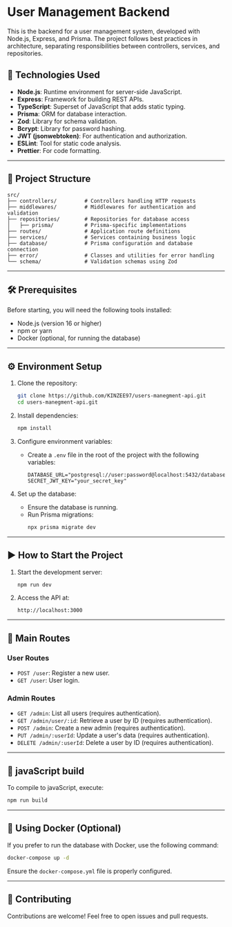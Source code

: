 # User Management Backend

This is the backend for a user management system, developed with Node.js, Express, and Prisma. The project follows best practices in architecture, separating responsibilities between controllers, services, and repositories.

## 🚀 Technologies Used

-   **Node.js**: Runtime environment for server-side JavaScript.
-   **Express**: Framework for building REST APIs.
-   **TypeScript**: Superset of JavaScript that adds static typing.
-   **Prisma**: ORM for database interaction.
-   **Zod**: Library for schema validation.
-   **Bcrypt**: Library for password hashing.
-   **JWT (jsonwebtoken)**: For authentication and authorization.
-   **ESLint**: Tool for static code analysis.
-   **Prettier**: For code formatting.

---

## 📂 Project Structure

```plaintext
src/
├── controllers/         # Controllers handling HTTP requests
├── middlewares/         # Middlewares for authentication and validation
├── repositories/        # Repositories for database access
│   ├── prisma/          # Prisma-specific implementations
├── routes/              # Application route definitions
├── services/            # Services containing business logic
├── database/            # Prisma configuration and database connection
├── error/               # Classes and utilities for error handling
└── schema/              # Validation schemas using Zod
```

---

## 🛠️ Prerequisites

Before starting, you will need the following tools installed:

-   Node.js (version 16 or higher)
-   npm or yarn
-   Docker (optional, for running the database)

---

## ⚙️ Environment Setup

1. Clone the repository:

    ```bash
    git clone https://github.com/KINZEE97/users-manegment-api.git
    cd users-manegment-api.git
    ```

2. Install dependencies:

    ```bash
    npm install
    ```

3. Configure environment variables:

    - Create a `.env` file in the root of the project with the following variables:
        ```env
        DATABASE_URL="postgresql://user:password@localhost:5432/database_name"
        SECRET_JWT_KEY="your_secret_key"
        ```

4. Set up the database:
    - Ensure the database is running.
    - Run Prisma migrations:
        ```bash
        npx prisma migrate dev
        ```

---

## ▶️ How to Start the Project

1. Start the development server:

    ```bash
    npm run dev
    ```

2. Access the API at:
    ```
    http://localhost:3000
    ```

---

## 🔑 Main Routes

### **User Routes**

-   `POST /user`: Register a new user.
-   `GET /user`: User login.

### **Admin Routes**

-   `GET /admin`: List all users (requires authentication).
-   `GET /admin/user/:id`: Retrieve a user by ID (requires authentication).
-   `POST /admin`: Create a new admin (requires authentication).
-   `PUT /admin/:userId`: Update a user's data (requires authentication).
-   `DELETE /admin/:userId`: Delete a user by ID (requires authentication).

---

## 🧪 javaScript build

To compile to javaScript, execute:

```bash
npm run build
```

---

## 🐳 Using Docker (Optional)

If you prefer to run the database with Docker, use the following command:

```bash
docker-compose up -d
```

Ensure the `docker-compose.yml` file is properly configured.

---

## 🤝 Contributing

Contributions are welcome! Feel free to open issues and pull requests.
